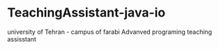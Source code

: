 # TeachingAssistant-java-io
university of Tehran - campus of farabi
Advanved programing teaching assisstant
